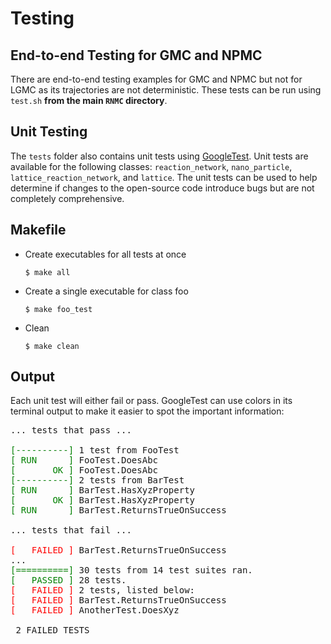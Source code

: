 # Testing

## End-to-end Testing for GMC and NPMC

There are end-to-end testing examples for GMC and NPMC but not for LGMC as its trajectories are not deterministic. These tests can be run using `test.sh` **from the main `RNMC` directory**.

## Unit Testing
The `tests` folder also contains unit tests using [GoogleTest](https://google.github.io/googletest/primer.html). Unit tests are available for the following classes: `reaction_network`, `nano_particle`, `lattice_reaction_network`, and `lattice`. The unit tests can be used to help determine if changes to the open-source code introduce bugs but are not completely comprehensive.

## Makefile 
- Create executables for all tests at once
    ```
    $ make all
    ```
- Create a single executable for class foo
    ```
    $ make foo_test
    ```
- Clean
    ```
    $ make clean
    ```

## Output

Each unit test will either fail or pass. GoogleTest can use colors in its terminal output to make it easier to spot the important information:

<pre>
... tests that pass ...

<font color="green">[----------]</font> 1 test from FooTest
<font color="green">[ RUN      ]</font> FooTest.DoesAbc
<font color="green">[       OK ]</font> FooTest.DoesAbc
<font color="green">[----------]</font> 2 tests from BarTest
<font color="green">[ RUN      ]</font> BarTest.HasXyzProperty
<font color="green">[       OK ]</font> BarTest.HasXyzProperty
<font color="green">[ RUN      ]</font> BarTest.ReturnsTrueOnSuccess

... tests that fail ...

<font color="red">[   FAILED ]</font> BarTest.ReturnsTrueOnSuccess
...
<font color="green">[==========]</font> 30 tests from 14 test suites ran.
<font color="green">[   PASSED ]</font> 28 tests.
<font color="red">[   FAILED ]</font> 2 tests, listed below:
<font color="red">[   FAILED ]</font> BarTest.ReturnsTrueOnSuccess
<font color="red">[   FAILED ]</font> AnotherTest.DoesXyz

 2 FAILED TESTS
</pre>